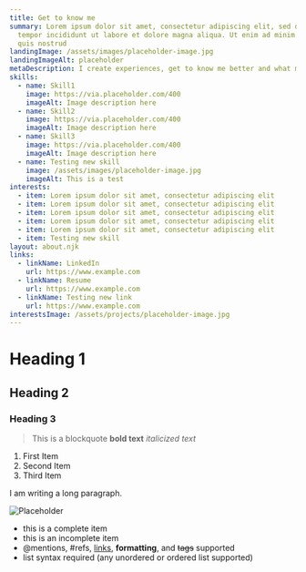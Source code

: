 ```yaml
---
title: Get to know me
summary: Lorem ipsum dolor sit amet, consectetur adipiscing elit, sed do eiusmod
  tempor incididunt ut labore et dolore magna aliqua. Ut enim ad minim veniam,
  quis nostrud
landingImage: /assets/images/placeholder-image.jpg
landingImageAlt: placeholder
metaDescription: I create experiences, get to know me better and what motivates me.
skills:
  - name: Skill1
    image: https://via.placeholder.com/400
    imageAlt: Image description here
  - name: Skill2
    image: https://via.placeholder.com/400
    imageAlt: Image description here
  - name: Skill3
    image: https://via.placeholder.com/400
    imageAlt: Image description here
  - name: Testing new skill
    image: /assets/images/placeholder-image.jpg
    imageAlt: This is a test
interests:
  - item: Lorem ipsum dolor sit amet, consectetur adipiscing elit
  - item: Lorem ipsum dolor sit amet, consectetur adipiscing elit
  - item: Lorem ipsum dolor sit amet, consectetur adipiscing elit
  - item: Lorem ipsum dolor sit amet, consectetur adipiscing elit
  - item: Lorem ipsum dolor sit amet, consectetur adipiscing elit
  - item: Testing new skill
layout: about.njk
links:
  - linkName: LinkedIn
    url: https://www.example.com
  - linkName: Resume
    url: https://www.example.com
  - linkName: Testing new link
    url: https://www.example.com
interestsImage: /assets/projects/placeholder-image.jpg
---
```

# Heading 1

## Heading 2

### Heading 3

> This is a blockquote
> **bold text**
> *italicized text*

1. First Item
2. Second Item
3. Third Item

I am writing a long paragraph.

![Placeholder](/assets/images/placeholder-image.jpg "This is the title")

* this is a complete item
* this is an incomplete item
* @mentions, #refs, [links](<>),
  **formatting**, and <del>tags</del>
  supported
* list syntax required (any
  unordered or ordered list
  supported)